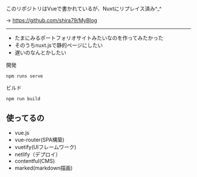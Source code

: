 このリポジトリはVueで書かれているが、Nuxtにリプレイス済み^_^

→ https://github.com/shira79/MyBlog

-------------------


- たまにみるポートフォリオサイトみたいなのを作ってみたかった
- そのうちnuxt.jsで静的ページにしたい
- 遅いのなんとかしたい

開発

```
npm runs serve
```

ビルド
```
npm run build
```

## 使ってるの
- vue.js
- vue-router(SPA構築)
- vuetify(UIフレームワーク)
- netlify（デプロイ）
- contentful(CMS)
-  marked(markdown描画)
